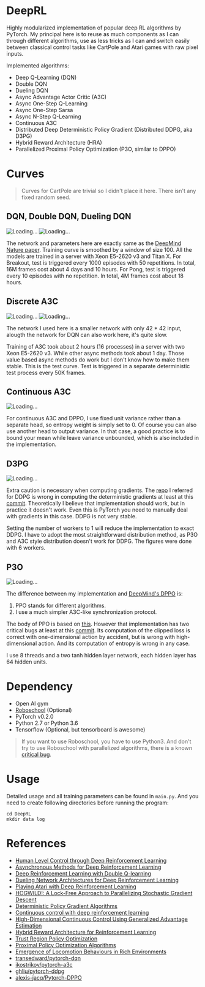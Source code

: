 # DeepRL
Highly modularized implementation of popular deep RL algorithms by PyTorch. My principal here is to
reuse as much components as I can through different algorithms, use as less tricks as I can and switch
easily between classical control tasks like CartPole and Atari games with raw pixel inputs.

Implemented algorithms:
* Deep Q-Learning (DQN)
* Double DQN
* Dueling DQN
* Async Advantage Actor Critic (A3C)
* Async One-Step Q-Learning
* Async One-Step Sarsa 
* Async N-Step Q-Learning
* Continuous A3C
* Distributed Deep Deterministic Policy Gradient (Distributed DDPG, aka D3PG)
* Hybrid Reward Architecture (HRA)
* Parallelized Proximal Policy Optimization (P3O, similar to DPPO)

# Curves
> Curves for CartPole are trivial so I didn't place it here. There isn't any fixed random seed.
## DQN, Double DQN, Dueling DQN 
![Loading...](https://raw.githubusercontent.com/ShangtongZhang/DeepRL/master/images/DQN-breakout.png)
![Loading...](https://raw.githubusercontent.com/ShangtongZhang/DeepRL/master/images/DQN-Pong.png)

The network and parameters here are exactly same as the [DeepMind Nature paper](https://www.nature.com/nature/journal/v518/n7540/full/nature14236.html). 
Training curve is smoothed by a window of size 100. All the models are trained in a server with
Xeon E5-2620 v3 and Titan X. For Breakout, test is triggered every 1000 episodes with 50 repetitions.
In total, 16M frames cost about 4 days and 10 hours. For Pong, test is triggered 
every 10 episodes with no repetition. In total, 4M frames cost about 18 hours.

## Discrete A3C

![Loading...](https://raw.githubusercontent.com/ShangtongZhang/DeepRL/master/images/A3C-Pong.png)
![Loading...](https://raw.githubusercontent.com/ShangtongZhang/DeepRL/master/images/Async-Pong.png)

The network I used here is a smaller network with only 42 * 42 input, alougth the network for DQN can also work here,
it's quite slow. 

Training of A3C took about 2 hours (16 processes) in a server with two Xeon E5-2620 v3. While other async methods took about 1 day.
Those value based async methods do work but I don't know how to make them stable.
This is the test curve. Test is triggered in a separate deterministic test process every 50K frames.

## Continuous A3C
![Loading...](https://raw.githubusercontent.com/ShangtongZhang/DeepRL/master/images/Continuous-A3C.png)

For continuous A3C and DPPO, I use fixed unit variance rather than a separate head, so entropy weight is simply set to 0.
Of course you can also use another head to output variance. In that case, a good practice is to bound your mean while leave 
variance unbounded, which is also included in the implementation.

## D3PG 

![Loading...](https://raw.githubusercontent.com/ShangtongZhang/DeepRL/master/images/DDPG.png)

Extra caution is necessary when computing gradients. The [repo](https://github.com/ghliu/pytorch-ddpg) I referred
for DDPG is wrong in computing the deterministic gradients at least at this [commit](https://github.com/ghliu/pytorch-ddpg/tree/ffea335ee53f2ff90b6d7eaf9d0cee705270c0f1).
Theoretically I believe that implementation should work, but in practice it doesn't work. Even this is PyTorch you need to manually deal with gradients in this case.
DDPG is not very stable. 

Setting the number of workers to 1 will reduce the implementation to exact DDPG. I have to adopt the most straightforward distribution method, as
P3O and A3C style distribution doesn't work for DDPG. The figures were done with 6 workers.


## P3O 

![Loading...](https://raw.githubusercontent.com/ShangtongZhang/DeepRL/master/images/P3O.png)

The difference between my implementation and [DeepMind's DPPO](https://arxiv.org/abs/1707.02286) is:
1. PPO stands for different algorithms.
2. I use a much simpler A3C-like synchronization protocol. 

The body of PPO is based on [this](https://github.com/alexis-jacq/Pytorch-DPPO). 
However that implementation has two critical bugs at least at this [commit](https://github.com/ghliu/pytorch-ddpg/tree/ffea335ee53f2ff90b6d7eaf9d0cee705270c0f1).
Its computation of the clipped loss is correct with one-dimensional action by accident, 
but is wrong with high-dimensional action. And its computation of entropy is wrong in any case.
 
I use 8 threads and a two tanh hidden layer network, each hidden layer has 64 hidden units.

# Dependency
* Open AI gym
* [Roboschool](https://github.com/openai/roboschool) (Optional)
* PyTorch v0.2.0
* Python 2.7 or Python 3.6
* Tensorflow (Optional, but tensorboard is awesome)
> If you want to use Roboschool, you have to use Python3. And don't try to use Roboschool with parallelized algorithms,
> there is a known [critical bug](https://github.com/openai/roboschool/issues/86).

# Usage
Detailed usage and all training parameters can be found in ```main.py```.
And you need to create following directories before running the program:
```
cd DeepRL
mkdir data log
```

# References
* [Human Level Control through Deep Reinforcement Learning](https://www.nature.com/nature/journal/v518/n7540/full/nature14236.html)
* [Asynchronous Methods for Deep Reinforcement Learning](https://arxiv.org/abs/1602.01783)
* [Deep Reinforcement Learning with Double Q-learning](https://arxiv.org/abs/1509.06461)
* [Dueling Network Architectures for Deep Reinforcement Learning](https://arxiv.org/abs/1511.06581)
* [Playing Atari with Deep Reinforcement Learning](https://arxiv.org/abs/1312.5602)
* [HOGWILD!: A Lock-Free Approach to Parallelizing Stochastic Gradient Descent](https://arxiv.org/abs/1106.5730)
* [Deterministic Policy Gradient Algorithms](http://proceedings.mlr.press/v32/silver14.pdf)
* [Continuous control with deep reinforcement learning](https://arxiv.org/abs/1509.02971)
* [High-Dimensional Continuous Control Using Generalized Advantage Estimation](https://arxiv.org/abs/1506.02438)
* [Hybrid Reward Architecture for Reinforcement Learning](https://arxiv.org/abs/1706.04208)
* [Trust Region Policy Optimization](https://arxiv.org/abs/1502.05477)
* [Proximal Policy Optimization Algorithms](https://arxiv.org/abs/1707.06347)
* [Emergence of Locomotion Behaviours in Rich Environments](https://arxiv.org/abs/1707.02286)
* [transedward/pytorch-dqn](https://github.com/transedward/pytorch-dqn)
* [ikostrikov/pytorch-a3c](https://github.com/ikostrikov/pytorch-a3c)
* [ghliu/pytorch-ddpg](https://github.com/ghliu/pytorch-ddpg)
* [alexis-jacq/Pytorch-DPPO](https://github.com/alexis-jacq/Pytorch-DPPO)
